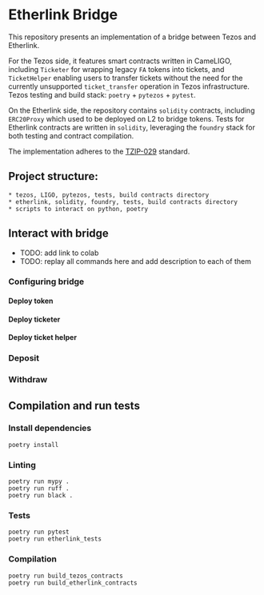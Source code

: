 # Etherlink Bridge

This repository presents an implementation of a bridge between Tezos and Etherlink.

For the Tezos side, it features smart contracts written in CameLIGO, including  `Ticketer` for wrapping legacy `FA` tokens into tickets, and `TicketHelper` enabling users to transfer tickets without the need for the currently unsupported `ticket_transfer` operation in Tezos infrastructure. Tezos testing and build stack: `poetry` + `pytezos` + `pytest`.

On the Etherlink side, the repository contains `solidity` contracts, including `ERC20Proxy` which used to be deployed on L2 to bridge tokens. Tests for Etherlink contracts are written in `solidity`, leveraging the `foundry` stack for both testing and contract compilation.

The implementation adheres to the [TZIP-029](https://gitlab.com/baking-bad/tzip/-/blob/wip/029-etherlink-token-bridge/drafts/current/draft-etherlink-token-bridge/etherlink-token-bridge.md) standard.

## Project structure:
    * tezos, LIGO, pytezos, tests, build contracts directory
    * etherlink, solidity, foundry, tests, build contracts directory
    * scripts to interact on python, poetry

## Interact with bridge
- TODO: add link to colab
- TODO: replay all commands here and add description to each of them

### Configuring bridge

#### Deploy token

#### Deploy ticketer

#### Deploy ticket helper

### Deposit

### Withdraw

## Compilation and run tests
### Install dependencies
```console
poetry install
```

### Linting
```console
poetry run mypy .
poetry run ruff .
poetry run black .
```

### Tests
```console
poetry run pytest
poetry run etherlink_tests
```

### Compilation
```console
poetry run build_tezos_contracts
poetry run build_etherlink_contracts
```
